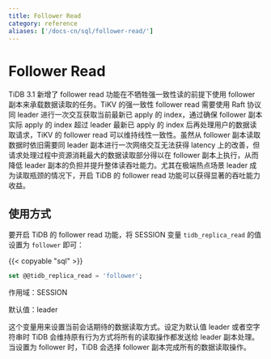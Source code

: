 ```yaml
---
title: Follower Read
category: reference
aliases: ['/docs-cn/sql/follower-read/']
---
```


# Follower Read

TiDB 3.1 新增了 follower read 功能在不牺牲强一致性读的前提下使用 follower 副本来承载数据读取的任务。TiKV 的强一致性 follower read 需要使用 Raft 协议同 leader 进行一次交互获取当前最新已 apply 的 index，通过确保 follower 副本实际 apply 的 index 超过 leader 最新已 apply 的 index 后再处理用户的数据读取请求，TiKV 的 follower read 可以维持线性一致性。虽然从 follower 副本读取数据时依旧需要同 leader 副本进行一次网络交互无法获得 latency 上的改善，但请求处理过程中资源消耗最大的数据读取部分得以在 follower 副本上执行，从而降低 leader 副本的负担并提升整体读吞吐能力。尤其在极端热点场景 leader 成为读取瓶颈的情况下，开启 TiDB 的 follower read 功能可以获得显著的吞吐能力收益。

## 使用方式

要开启 TiDB 的 follower read 功能，将 SESSION 变量 `tidb_replica_read` 的值设置为 `follower` 即可：

{{< copyable "sql" >}}

```sql
set @@tidb_replica_read = 'follower';
```

作用域：SESSION

默认值：leader

这个变量用来设置当前会话期待的数据读取方式。设定为默认值 leader 或者空字符串时 TiDB 会维持原有行为方式将所有的读取操作都发送给 leader 副本处理。当设置为 follower 时，TiDB 会选择 follower 副本完成所有的数据读取操作。
